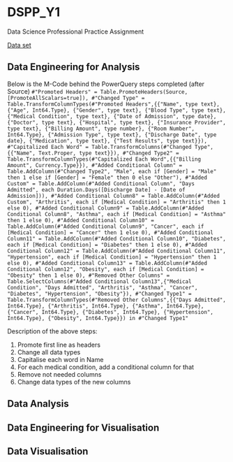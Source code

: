 # DSPP_Y1
Data Science Professional Practice Assignment

[Data set](https://www.kaggle.com/datasets/prasad22/healthcare-dataset?resource=download)

## Data Engineering for Analysis
Below is the M-Code behind the PowerQuery steps completed (after Source)
`#"Promoted Headers" = Table.PromoteHeaders(Source, [PromoteAllScalars=true]),
    #"Changed Type" = Table.TransformColumnTypes(#"Promoted Headers",{{"Name", type text}, {"Age", Int64.Type}, {"Gender", type text}, {"Blood Type", type text}, {"Medical Condition", type text}, {"Date of Admission", type date}, {"Doctor", type text}, {"Hospital", type text}, {"Insurance Provider", type text}, {"Billing Amount", type number}, {"Room Number", Int64.Type}, {"Admission Type", type text}, {"Discharge Date", type date}, {"Medication", type text}, {"Test Results", type text}}),
    #"Capitalized Each Word" = Table.TransformColumns(#"Changed Type",{{"Name", Text.Proper, type text}}),
    #"Changed Type2" = Table.TransformColumnTypes(#"Capitalized Each Word",{{"Billing Amount", Currency.Type}}),
    #"Added Conditional Column" = Table.AddColumn(#"Changed Type2", "Male", each if [Gender] = "Male" then 1 else if [Gender] = "Female" then 0 else "Other"),
    #"Added Custom" = Table.AddColumn(#"Added Conditional Column", "Days Admitted", each Duration.Days([Discharge Date] - [Date of Admission])),
    #"Added Conditional Column8" = Table.AddColumn(#"Added Custom", "Arthritis", each if [Medical Condition] = "Arthritis" then 1 else 0),
    #"Added Conditional Column9" = Table.AddColumn(#"Added Conditional Column8", "Asthma", each if [Medical Condition] = "Asthma" then 1 else 0),
    #"Added Conditional Column10" = Table.AddColumn(#"Added Conditional Column9", "Cancer", each if [Medical Condition] = "Cancer" then 1 else 0),
    #"Added Conditional Column11" = Table.AddColumn(#"Added Conditional Column10", "Diabetes", each if [Medical Condition] = "Diabetes" then 1 else 0),
    #"Added Conditional Column12" = Table.AddColumn(#"Added Conditional Column11", "Hypertension", each if [Medical Condition] = "Hypertension" then 1 else 0),
    #"Added Conditional Column13" = Table.AddColumn(#"Added Conditional Column12", "Obesity", each if [Medical Condition] = "Obesity" then 1 else 0),
    #"Removed Other Columns" = Table.SelectColumns(#"Added Conditional Column13",{"Medical Condition", "Days Admitted", "Arthritis", "Asthma", "Cancer", "Diabetes", "Hypertension", "Obesity"}),
    #"Changed Type1" = Table.TransformColumnTypes(#"Removed Other Columns",{{"Days Admitted", Int64.Type}, {"Arthritis", Int64.Type}, {"Asthma", Int64.Type}, {"Cancer", Int64.Type}, {"Diabetes", Int64.Type}, {"Hypertension", Int64.Type}, {"Obesity", Int64.Type}})
in
    #"Changed Type1"`
    
Description of the above steps:
1. Promote first line as headers
2. Change all data types
3. Capitalise each word in Name
4. For each medical condition, add a conditional column for that
5. Remove not needed columns
6. Change data types of the new columns

## Data Analysis

## Data Engineering for Visualisation

## Data Visualisation
